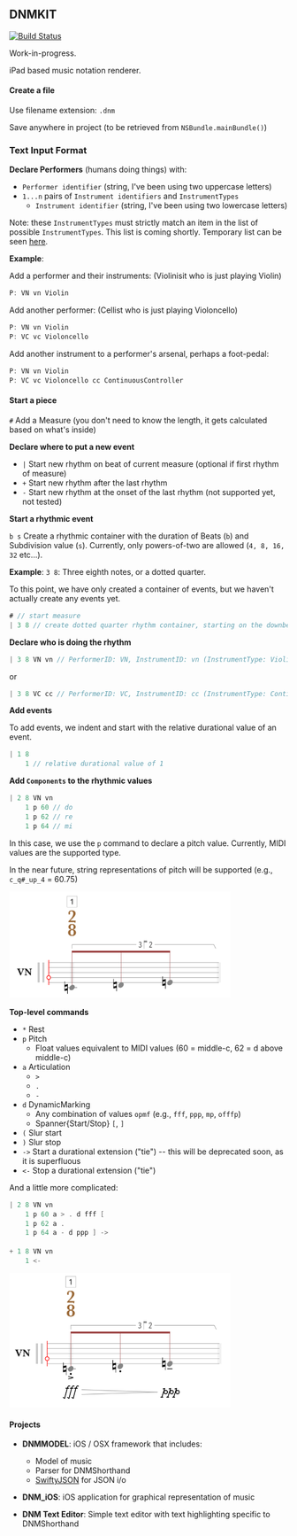 ## DNMKIT

[![Build Status](https://travis-ci.org/jsbean/DNMKit.svg)](https://travis-ci.org/jsbean/DNMKit)

Work-in-progress.

iPad based music notation renderer.


#### Create a file

Use filename extension: ```.dnm``` 

Save anywhere in project (to be retrieved from ```NSBundle.mainBundle()```)

### Text Input Format

**Declare Performers** (humans doing things) with:    
- ```Performer identifier``` (string, I've been using two uppercase letters)
- ```1...n``` pairs of ```Instrument identifiers``` and ```InstrumentTypes```
    - ```Instrument identifier``` (string, I've been using two lowercase letters)


Note: these ```InstrumentTypes``` must strictly match an item in the list of possible ```InstrumentTypes```. This list is coming shortly. Temporary list can be seen [here](https://github.com/jsbean/DNMKit/issues/18). 


**Example**:

Add a performer and their instruments: (Violinisit who is just playing Violin)

```Swift
P: VN vn Violin
```

Add another performer: (Cellist who is just playing Violoncello)

```Swift
P: VN vn Violin
P: VC vc Violoncello
```

Add another instrument to a performer's arsenal, perhaps a foot-pedal: 

```Swift
P: VN vn Violin
P: VC vc Violoncello cc ContinuousController
```

#### Start a piece

```#``` Add a Measure (you don't need to know the length, it gets calculated based on what's inside)

**Declare where to put a new event**
- ```|``` Start new rhythm on beat of current measure (optional if first rhythm of measure)
- ```+``` Start new rhythm after the last rhythm
- ```-``` Start new rhythm at the onset of the last rhythm (not supported yet, not tested)

**Start a rhythmic event**

```b s``` Create a rhythmic container with the duration of Beats (```b```) and Subdivision value (```s```). Currently, only powers-of-two are allowed (```4, 8, 16, 32``` etc...).

**Example**: ```3 8```: Three eighth notes, or a dotted quarter.


To this point, we have only created a container of events, but we haven't actually create any events yet.

```Swift
# // start measure
| 3 8 // create dotted quarter rhythm container, starting on the downbeat

```

**Declare who is doing the rhythm**
```Swift
| 3 8 VN vn // PerformerID: VN, InstrumentID: vn (InstrumentType: Violin)
```

or

```Swift
| 3 8 VC cc // PerformerID: VC, InstrumentID: cc (InstrumentType: ContinuousController)
```

**Add events**

To add events, we indent and start with the relative durational value of an event.

```Swift
| 1 8
    1 // relative durational value of 1
```

**Add ```Components``` to the rhythmic values**

```Swift
| 2 8 VN vn
    1 p 60 // do
    1 p 62 // re 
    1 p 64 // mi
```

In this case, we use the ```p``` command to declare a pitch value. Currently, MIDI values are the supported type. 

In the near future, string representations of pitch will be supported (e.g., ```c_q#_up_4``` = 60.75)

<img src="/img/do_re_mi.png" width="400">

**Top-level commands**
- ```*``` Rest
- ```p``` Pitch
    - Float values equivalent to MIDI values (60 = middle-c, 62 = d above middle-c)
- ```a``` Articulation
    - ```>```
    - ```.```
    - ```-```
- ```d``` DynamicMarking
    - Any combination of values ```opmf``` (e.g., ```fff```, ```ppp```, ```mp```, ```offfp```)
    - Spanner{Start/Stop} ```[```, ```]```
- ```(``` Slur start
- ```)``` Slur stop
- ```->``` Start a durational extension ("tie") -- this will be deprecated soon, as it is superfluous
- ```<-``` Stop a durational extension ("tie")

And a little more complicated:

```Swift
| 2 8 VN vn
    1 p 60 a > . d fff [
    1 p 62 a .
    1 p 64 a - d ppp ] ->

+ 1 8 VN vn
    1 <-
```

<img src="/img/do_re_mi_plus.png" width="400">


#### Projects

* **DNMMODEL**: iOS / OSX framework that includes:
    * Model of music
    * Parser for DNMShorthand
    * [SwiftyJSON](https://github.com/SwiftyJSON/SwiftyJSON) for JSON i/o
    

* **DNM_iOS**: iOS application for graphical representation of music

* **DNM Text Editor**: Simple text editor with text highlighting specific to DNMShorthand

